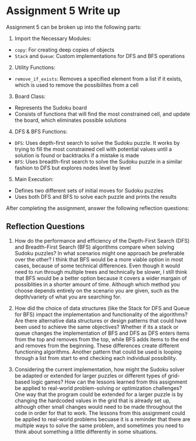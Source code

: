 # Assignment 5 Write up

Assignment 5 can be broken up into the following parts:
1. Import the Necessary Modules:
- `copy`: For creating deep copies of objects
- `Stack` and `Queue`: Custom implementations for DFS and BFS operations
2. Utility Functions: 
- `remove_if_exists`: Removes a specified element from a list if it exists, which is used to remove the possibilites from a cell
3. Board Class:
- Represents the Sudoku board
- Consists of functions that will find the most constrained cell, and update the board, which eliminates possible solutions
4. DFS & BFS Functions:
- `DFS`: Uses depth-first search to solve the Sudoku puzzle. It works by trying to fill the most constrained cell with potential values until a solution is found or backtracks if a mistake is made
- `BFS`: Uses breadth-first search to solve the Sudoku puzzle in a similar fashion to DFS but explores nodes level by level
5. Main Execution:
- Defines two different sets of initial moves for Sudoku puzzles
- Uses both DFS and BFS to solve each puzzle and prints the results


After completing the assignment, answer the following reflection questions:

## Reflection Questions

1. How do the performance and efficiency of the Depth-First Search (DFS) and Breadth-First Search (BFS) algorithms compare when solving Sudoku puzzles? In what scenarios might one approach be preferable over the other?
I think that BFS would be a more viable option in most cases, because of some technical differences. Even though it would need to run through multiple trees and technically be slower, I still think that BFS would be a better option because it covers a wider margain of possiblities in a shorter amount of time. Although which method you choose depends entirely on the scenario you are given, such as the depth/variety of what you are searching for. 


2. How did the choice of data structures (like the Stack for DFS and Queue for BFS) impact the implementation and functionality of the algorithms? Are there alternative data structures or design patterns that could have been used to achieve the same objectives?
Whether if its a stack or queue changes the implementation of BFS and DFS as DFS enters items from the top and removes from the top, while BFS adds items to the end and removes from the beginning. These differences create different functioning algorithms. Another pattern that could be used is looping through a list from start to end checking each individual possibility. 


3. Considering the current implementation, how might the Sudoku solver be adapted or extended for larger puzzles or different types of grid-based logic games? How can the lessons learned from this assignment be applied to real-world problem-solving or optimization challenges?
One way that the program could be extended for a larger puzzle is by changing the hardcoded values in the grid that is already set up, although other small changes would need to be made throughout the code in order for that to work. The lessons from this assignment could be applied to real-world problems becuase it is a reminder that there are multiple ways to solve the same problem, and sometimes you need to think about something a little differently in some situations. 

